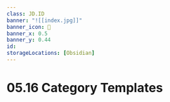 ```yaml
---
class: JD.ID
banner: "![[index.jpg]]"
banner_icon: 📇
banner_x: 0.5
banner_y: 0.44
id:
storageLocations: [Obsidian]
---
```


# 05.16 Category Templates
